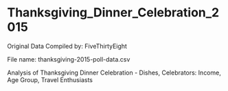 # Thanksgiving_Dinner_Celebration_2015
Original Data Compiled by: FiveThirtyEight

File name: thanksgiving-2015-poll-data.csv

Analysis of Thanksgiving Dinner Celebration - Dishes, Celebrators: Income, Age Group, Travel Enthusiasts
